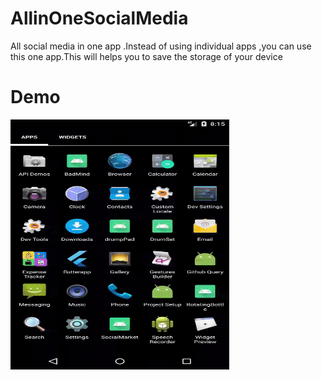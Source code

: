 # AllinOneSocialMedia
All social media in one app .Instead of using  individual apps ,you can use this one app.This will helps you to save the storage of your device

# Demo 

<img src="https://github.com/Avinash-dev-code/AllinOneSocialMedia/blob/master/demo.gif" width=350 height=400/>
